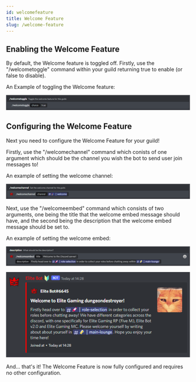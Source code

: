 ```yaml
---
id: welcomefeature
title: Welcome Feature
slug: /welcome-feature
---
```


## Enabling the Welcome Feature

By default, the Welcome feature is toggled off. Firstly, use the "/welcometoggle" command within your guild returning true to enable (or false to disable).

An Example of toggling the Welcome feature:

![img](../static/img/welcometoggle-example.png)

## Configuring the Welcome Feature

Next you need to configure the Welcome Feature for your guild! 

Firstly, use the "/welcomechannel" command which conists of one argument which should be the channel you wish the bot to send user join messages to!

An example of setting the welcome channel:

![img](../static/img/welcomechannel-example.png)

Next, use the "/welcomeembed" command which consists of two arguments, one being the title that the welcome embed message should have, and the second being the description that the welcome embed message should be set to.

An example of setting the welcome embed:

![img](../static/img/welcomeembed-example.png)

![img](../static/img/welcomefeature-embed.png)

And... that's it! The Welcome Feature is now fully configured and requires no other configuration.